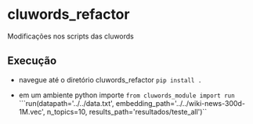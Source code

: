 # cluwords_refactor
Modificações nos scripts das cluwords

## Execução

* navegue até o diretório cluwords_refactor
```pip install .```

* em um ambiente python importe
```from cluwords_module import run```
```run(datapath='../../data.txt', embedding_path='../../wiki-news-300d-1M.vec', n_topics=10, results_path='resultados/teste_all')``
